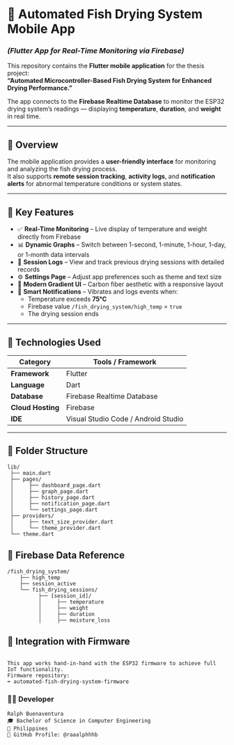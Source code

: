# 📱 Automated Fish Drying System Mobile App  
### *(Flutter App for Real-Time Monitoring via Firebase)*  

This repository contains the **Flutter mobile application** for the thesis project:  
**“Automated Microcontroller-Based Fish Drying System for Enhanced Drying Performance.”**  

The app connects to the **Firebase Realtime Database** to monitor the ESP32 drying system’s readings — displaying **temperature**, **duration**, and **weight** in real time.

---

## 🧠 Overview  

The mobile application provides a **user-friendly interface** for monitoring and analyzing the fish drying process.  
It also supports **remote session tracking**, **activity logs**, and **notification alerts** for abnormal temperature conditions or system states.  

---

## 🧩 Key Features  

- ✅ **Real-Time Monitoring** – Live display of temperature and weight directly from Firebase  
- 📊 **Dynamic Graphs** – Switch between 1-second, 1-minute, 1-hour, 1-day, or 1-month data intervals  
- 📜 **Session Logs** – View and track previous drying sessions with detailed records  
- ⚙️ **Settings Page** – Adjust app preferences such as theme and text size  
- 🎨 **Modern Gradient UI** – Carbon fiber aesthetic with a responsive layout  
- 🔔 **Smart Notifications** – Vibrates and logs events when:  
  - Temperature exceeds **75°C**  
  - Firebase value `/fish_drying_system/high_temp` = `true`  
  - The drying session ends  

---

## 🧰 Technologies Used  

| Category | Tools / Framework |
|-----------|-------------------|
| **Framework** | Flutter |
| **Language** | Dart |
| **Database** | Firebase Realtime Database |
| **Cloud Hosting** | Firebase |
| **IDE** | Visual Studio Code / Android Studio |

---

## 📁 Folder Structure  

```plaintext
lib/
 ├── main.dart
 ├── pages/
 │     ├── dashboard_page.dart
 │     ├── graph_page.dart
 │     ├── history_page.dart
 │     ├── notification_page.dart
 │     └── settings_page.dart
 ├── providers/
 │     ├── text_size_provider.dart
 │     └── theme_provider.dart
 └── theme.dart
```

## 📡 Firebase Data Reference
```
/fish_drying_system/
    ├── high_temp
    ├── session_active
    └── fish_drying_sessions/
          ├── [session_id]/
          │     ├── temperature
          │     ├── weight
          │     ├── duration
          │     ├── moisture_loss
  ```        

## 🔗 Integration with Firmware
```

This app works hand-in-hand with the ESP32 firmware to achieve full IoT functionality.
Firmware repository:
➡️ automated-fish-drying-system-firmware
```

### 👨‍💻 Developer
```
Ralph Buenaventura
🎓 Bachelor of Science in Computer Engineering
📍 Philippines
🔗 GitHub Profile: @raaalphhhb
```
